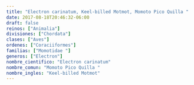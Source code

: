 ```yaml
---
title: "Electron carinatum, Keel-billed Motmot, Momoto Pico Quilla "
date: 2017-08-18T20:46:32-06:00
draft: false
reinos: ["Animalia"]
divisiones: ["Chordata"]
clases: ["Aves"]
ordenes: ["Coraciiformes"]
familias: ["Momotidae "]
generos: ["Electron"]
nombre_cientifico: "Electron carinatum"
nombre_comun: "Momoto Pico Quilla "
nombre_ingles: "Keel-billed Motmot"
---
```

